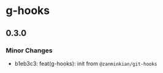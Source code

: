 # g-hooks

## 0.3.0

### Minor Changes

- b1eb3c3: feat(g-hooks): init from `@zanminkian/git-hooks`
